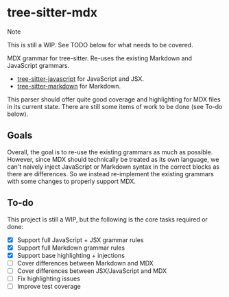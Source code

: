 # tree-sitter-mdx

> [!NOTE]
> This is still a WIP. See TODO below for what needs to be covered.

MDX grammar for tree-sitter. Re-uses the existing Markdown and JavaScript grammars.

- [tree-sitter-javascript](https://github.com/tree-sitter/tree-sitter-javascript) for JavaScript and JSX.
- [tree-sitter-markdown](https://github.com/tree-sitter-grammars/tree-sitter-markdown) for Markdown.

This parser should offer quite good coverage and highlighting for MDX
files in its current state. There are still some items of work to be
done (see To-do below).

## Goals

Overall, the goal is to re-use the existing grammars as much as possible.
However, since MDX should technically be treated as its own language, we
can't naively inject JavaScript or Markdown syntax in the correct blocks as
there are differences. So we instead re-implement the existing grammars with
some changes to properly support MDX.

## To-do

This project is still a WIP, but the following is the core tasks required or done:

- [x] Support full JavaScript + JSX grammar rules
- [x] Support full Markdown grammar rules
- [x] Support base highlighting + injections
- [ ] Cover differences between Markdown and MDX
- [ ] Cover differences between JSX/JavaScript and MDX
- [ ] Fix highlighting issues
- [ ] Improve test coverage
